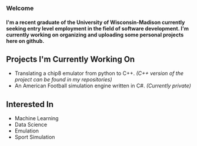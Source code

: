 ### Welcome

#### I'm a recent graduate of the University of Wisconsin-Madison currently seeking entry level employment in the field of software development. I'm currently working on organizing and uploading some personal projects here on github.  

## Projects I'm Currently Working On
* Translating a chip8 emulator from python to C++.  *(C++ version of the project can be found in my repositories)*
* An American Football simulation engine written in C#. *(Currently private)*

## Interested In
* Machine Learning
* Data Science
* Emulation
* Sport Simulation

<!--
**HunterWard/HunterWard** is a ✨ _special_ ✨ repository because its `README.md` (this file) appears on your GitHub profile.

Here are some ideas to get you started:

- 🔭 I’m currently working on ...
- 🌱 I’m currently learning ...
- 👯 I’m looking to collaborate on ...
- 🤔 I’m looking for help with ...
- 💬 Ask me about ...
- 📫 How to reach me: ...
- 😄 Pronouns: ...
- ⚡ Fun fact: ...
-->
